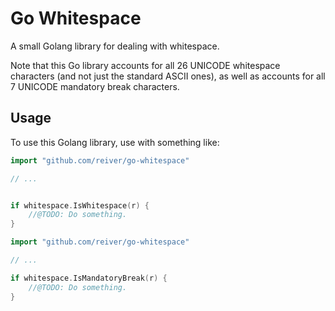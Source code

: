Go Whitespace
=============

A small Golang library for dealing with whitespace.

Note that this Go library accounts for all 26 UNICODE whitespace characters (and not just the standard ASCII ones),
as well as accounts for all 7 UNICODE mandatory break characters.


Usage
-----

To use this Golang library, use with something like:
```go
import "github.com/reiver/go-whitespace"

// ...


if whitespace.IsWhitespace(r) {
	//@TODO: Do something.
}
```

```go
import "github.com/reiver/go-whitespace"

// ...

if whitespace.IsMandatoryBreak(r) {
	//@TODO: Do something.
}

```
